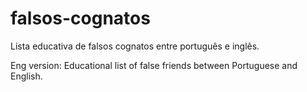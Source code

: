 # falsos-cognatos 
Lista educativa de falsos cognatos entre português e inglês.

Eng version:
Educational list of false friends between Portuguese and English.

